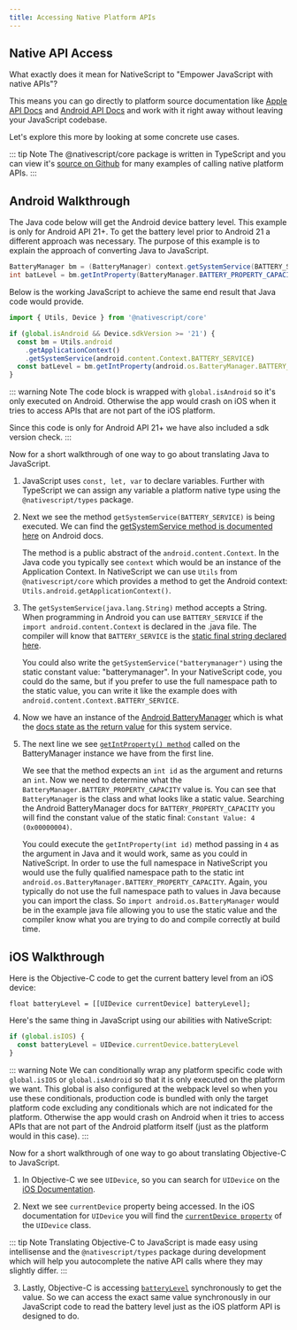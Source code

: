```yaml
---
title: Accessing Native Platform APIs
---
```


## Native API Access

What exactly does it mean for NativeScript to "Empower JavaScript
with native APIs"?

This means you can go directly to platform source documentation like [Apple API Docs](https://developer.apple.com/documentation/) and [Android API Docs](https://developer.android.com/reference) and work with it right away without leaving your JavaScript codebase.

Let's explore this more by looking at some concrete use cases.

::: tip Note
The @nativescript/core package is written in TypeScript and you can view it's [source on Github](https://github.com/NativeScript/NativeScript/tree/master/packages/core) for many examples of calling native platform APIs.
:::

## Android Walkthrough

The Java code below will get the Android device battery level. This example is only for Android API 21+. To get the battery level prior to Android 21 a different approach was necessary. The purpose of this example is to explain the approach of converting Java to JavaScript.

```java
BatteryManager bm = (BatteryManager) context.getSystemService(BATTERY_SERVICE);
int batLevel = bm.getIntProperty(BatteryManager.BATTERY_PROPERTY_CAPACITY);
```

Below is the working JavaScript to achieve the same end result that Java code would provide.

```ts
import { Utils, Device } from '@nativescript/core'

if (global.isAndroid && Device.sdkVersion >= '21') {
  const bm = Utils.android
    .getApplicationContext()
    .getSystemService(android.content.Context.BATTERY_SERVICE)
  const batLevel = bm.getIntProperty(android.os.BatteryManager.BATTERY_PROPERTY_CAPACITY)
}
```

::: warning Note
The code block is wrapped with `global.isAndroid` so it's only executed on Android. Otherwise the app would crash on iOS when it tries to access APIs that are not part of the iOS platform.

Since this code is only for Android API 21+ we have also included a sdk version check.
:::

Now for a short walkthrough of one way to go about translating Java to JavaScript.

1. JavaScript uses `const, let, var` to declare variables. Further with TypeScript we can assign any variable a platform native type using the `@nativescript/types` package.
2. Next we see the method `getSystemService(BATTERY_SERVICE)` is being executed. We can find the [getSystemService method is documented here](https://developer.android.com/reference/android/content/Context#getSystemService) on Android docs.

   The method is a public abstract of the `android.content.Context`. In the Java code you typically see `context` which would be an instance of the Application Context. In NativeScript we can use `Utils` from `@nativescript/core` which provides a method to get the Android context: `Utils.android.getApplicationContext()`.

3. The `getSystemService(java.lang.String)` method accepts a String. When programming in Android you can use `BATTERY_SERVICE` if the `import android.content.Context` is declared in the .java file. The compiler will know that `BATTERY_SERVICE` is the [static final string declared here](https://developer.android.com/reference/android/content/Context#BATTERY_SERVICE).

   You could also write the `getSystemService("batterymanager")` using the static constant value: "batterymanager". In your NativeScript code, you could do the same, but if you prefer to use the full namespace path to the static value, you can write it like the example does with `android.content.Context.BATTERY_SERVICE`.

4. Now we have an instance of the [Android BatteryManager](https://developer.android.com/reference/android/os/BatteryManager) which is what the [docs state as the return value](https://developer.android.com/reference/android/content/Context#BATTERY_SERVICE) for this system service.

5. The next line we see [`getIntProperty() method`](https://developer.android.com/reference/android/os/BatteryManager#getIntProperty) called on the BatteryManager instance we have from the first line.

   We see that the method expects an `int id` as the argument and returns an `int`. Now we need to determine what the `BatteryManager.BATTERY_PROPERTY_CAPACITY` value is. You can see that `BatteryManager` is the class and what looks like a static value. Searching the Android BatteryManager docs for `BATTERY_PROPERTY_CAPACITY` you will find the constant value of the static final: `Constant Value: 4 (0x00000004)`.

   You could execute the `getIntProperty(int id)` method passing in `4` as the argument in Java and it would work, same as you could in NativeScript. In order to use the full namespace in NativeScript you would use the fully qualified namespace path to the static int `android.os.BatteryManager.BATTERY_PROPERTY_CAPACITY`. Again, you typically do not use the full namespace path to values in Java because you can import the class. So `import android.os.BatteryManager` would be in the example java file allowing you to use the static value and the compiler know what you are trying to do and compile correctly at build time.

## iOS Walkthrough

Here is the Objective-C code to get the current battery level from an iOS device:

```objc
float batteryLevel = [[UIDevice currentDevice] batteryLevel];
```

Here's the same thing in JavaScript using our abilities with NativeScript:

```ts
if (global.isIOS) {
  const batteryLevel = UIDevice.currentDevice.batteryLevel
}
```

::: warning Note
We can conditionally wrap any platform specific code with `global.isIOS` or `global.isAndroid` so that it is only executed on the platform we want. This global is also configured at the webpack level so when you use these conditionals, production code is bundled with only the target platform code excluding any conditionals which are not indicated for the platform. Otherwise the app would crash on Android when it tries to access APIs that are not part of the Android platform itself (just as the platform would in this case).
:::

Now for a short walkthrough of one way to go about translating Objective-C to JavaScript.

1. In Objective-C we see `UIDevice`, so you can search for `UIDevice` on the [iOS Documentation](https://developer.apple.com/documentation/uikit/uidevice).

2. Next we see `currentDevice` property being accessed. In the iOS documentation for `UIDevice` you will find the [`currentDevice property`](https://developer.apple.com/documentation/uikit/uidevice/1620014-currentdevice?language=objc) of the `UIDevice` class.

::: tip Note
Translating Objective-C to JavaScript is made easy using intellisense and the `@nativescript/types` package during development which will help you autocomplete the native API calls where they may slightly differ.
:::

3. Lastly, Objective-C is accessing [`batteryLevel`](https://developer.apple.com/documentation/uikit/uidevice/1620042-batterylevel?language=objc) synchronously to get the value. So we can access the exact same value synchronously in our JavaScript code to read the battery level just as the iOS platform API is designed to do.

<!-- ## Android Examples

## iOS Examples -->
